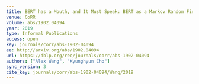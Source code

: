 ```yaml
---
title: BERT has a Mouth, and It Must Speak: BERT as a Markov Random Field Language Model.
venue: CoRR
volume: abs/1902.04094
year: 2019
type: Informal Publications
access: open
key: journals/corr/abs-1902-04094
ee: http://arxiv.org/abs/1902.04094
url: https://dblp.org/rec/journals/corr/abs-1902-04094
authors: ["Alex Wang", "Kyunghyun Cho"]
sync_version: 3
cite_key: journals/corr/abs-1902-04094/Wang/2019
---
```


